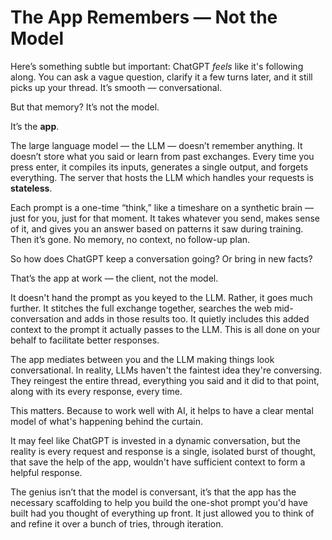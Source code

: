 # The App Remembers — Not the Model

Here’s something subtle but important: ChatGPT *feels* like it's following along. You can ask a vague question, clarify it a few turns later, and it still picks up your thread. It’s smooth — conversational.

But that memory? It’s not the model.

It’s the **app**.

The large language model — the LLM — doesn’t remember anything. It doesn’t store what you said or learn from past exchanges. Every time you press enter, it compiles its inputs, generates a single output, and forgets everything. The server that hosts the LLM which handles your requests is **stateless**.

Each prompt is a one-time “think,” like a timeshare on a synthetic brain — just for you, just for that moment. It takes whatever you send, makes sense of it, and gives you an answer based on patterns it saw during training. Then it’s gone. No memory, no context, no follow-up plan.

So how does ChatGPT keep a conversation going? Or bring in new facts?

That’s the app at work — the client, not the model.

It doesn't hand the prompt as you keyed to the LLM. Rather, it goes much further. It stitches the full exchange together, searches the web mid-conversation and adds in those results too. It quietly includes this added context to the prompt it actually passes to the LLM. This is all done on your behalf to facilitate better responses.

The app mediates between you and the LLM making things look conversational. In reality, LLMs haven't the faintest idea they're conversing. They reingest the entire thread, everything you said and it did to that point, along with its every response, every time.

This matters. Because to work well with AI, it helps to have a clear mental model of what's happening behind the curtain.

It may feel like ChatGPT is invested in a dynamic conversation, but the reality is every request and response is a single, isolated burst of thought, that save the help of the app, wouldn't have sufficient context to form a helpful response.

The genius isn’t that the model is conversant, it’s that the app has the necessary scaffolding to help you build the one-shot prompt you'd have built had you thought of everything up front. It just allowed you to think of and refine it over a bunch of tries, through iteration.

